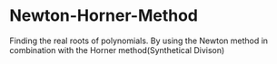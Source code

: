 # Newton-Horner-Method
Finding the real roots of polynomials.
By using the Newton method in combination with the Horner method(Synthetical Divison)
